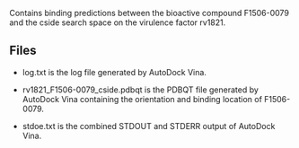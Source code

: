 Contains binding predictions between the bioactive compound F1506-0079 and the cside search space on the virulence factor rv1821.

## Files

- log.txt is the log file generated by AutoDock Vina.

- rv1821_F1506-0079_cside.pdbqt is the PDBQT file generated by AutoDock Vina containing the orientation and binding location of F1506-0079.

- stdoe.txt is the combined STDOUT and STDERR output of AutoDock Vina.

